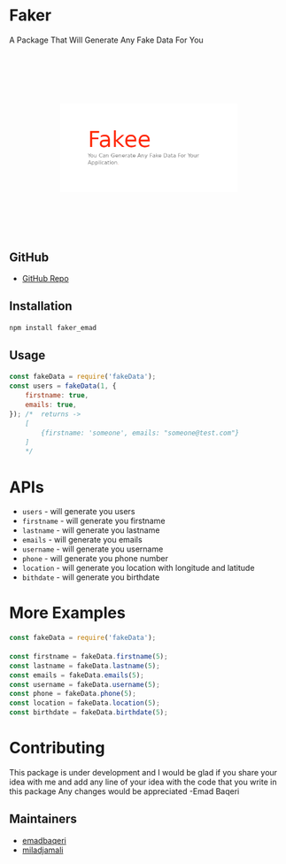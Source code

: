 # Faker 
A Package That Will Generate Any Fake Data For You

<h1 align="center">
	<br>
	<br>
	<img width="320" src="media/logo.png" alt="Chalk">
	<br>
	<br>
	<br>
</h1>

## GitHub
- [GitHub Repo](https://github.com/emadbaqeri/fakeData.git)
## 


## Installation

``` sh
npm install faker_emad
```

## Usage

``` javascript
const fakeData = require('fakeData');
const users = fakeData(1, {
    firstname: true,
    emails: true,
}); /*  returns -> 
    [
        {firstname: 'someone', emails: "someone@test.com"}
    ]
    */

```

# APIs

- `users` - will generate you users 
- `firstname` - will generate you firstname
- `lastname` - will generate you lastname
- `emails` - will generate you emails
- `username` - will generate you username 
- `phone` - will generate you phone number
- `location` - will generate you location with longitude and latitude
- `bithdate` - will generate you birthdate 


# More Examples
```javascript
const fakeData = require('fakeData');

const firstname = fakeData.firstname(5);
const lastname = fakeData.lastname(5);
const emails = fakeData.emails(5);
const username = fakeData.username(5);
const phone = fakeData.phone(5);
const location = fakeData.location(5);
const birthdate = fakeData.birthdate(5);
```

# Contributing
This package is under development and I would be glad if you share your idea with me and add any line of your idea with the code that you write in this package
Any changes would be appreciated
-Emad Baqeri


## Maintainers

- [emadbaqeri](https://github.com/emadbaqeri)
- [miladjamali](https://github.com/miladjamali)


